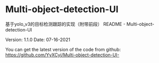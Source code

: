 # Multi-object-detection-UI
基于yolo_v3的目标检测跟踪的实现（附带前段）
README - Multi-object-detection-UI

Version: 1.1.0 Date: 07-16-2021

You can get the latest version of the code from github: https://github.com/YyXCyj/Multi-object-detection-UI-

